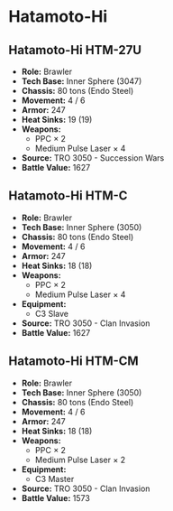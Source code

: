 # Hatamoto-Hi
## Hatamoto-Hi HTM-27U
- **Role:** Brawler
- **Tech Base:** Inner Sphere (3047)
- **Chassis:** 80 tons (Endo Steel)
- **Movement:** 4 / 6
- **Armor:** 247
- **Heat Sinks:** 19 (19)
- **Weapons:**
  - PPC × 2
  - Medium Pulse Laser × 4
- **Source:** TRO 3050 - Succession Wars
- **Battle Value:** 1627

## Hatamoto-Hi HTM-C
- **Role:** Brawler
- **Tech Base:** Inner Sphere (3050)
- **Chassis:** 80 tons (Endo Steel)
- **Movement:** 4 / 6
- **Armor:** 247
- **Heat Sinks:** 18 (18)
- **Weapons:**
  - PPC × 2
  - Medium Pulse Laser × 4
- **Equipment:**
  - C3 Slave
- **Source:** TRO 3050 - Clan Invasion
- **Battle Value:** 1627

## Hatamoto-Hi HTM-CM
- **Role:** Brawler
- **Tech Base:** Inner Sphere (3050)
- **Chassis:** 80 tons (Endo Steel)
- **Movement:** 4 / 6
- **Armor:** 247
- **Heat Sinks:** 18 (18)
- **Weapons:**
  - PPC × 2
  - Medium Pulse Laser × 2
- **Equipment:**
  - C3 Master
- **Source:** TRO 3050 - Clan Invasion
- **Battle Value:** 1573

